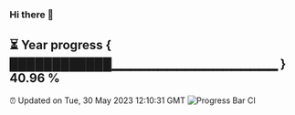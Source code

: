 ### Hi there 👋
⏳ Year progress { ████████████▁▁▁▁▁▁▁▁▁▁▁▁▁▁▁▁▁▁ } 40.96 %
---
⏰ Updated on Tue, 30 May 2023 12:10:31 GMT
![Progress Bar CI](https://github.com/Moyi321/Moyi321/workflows/Progress%20Bar%20CI/badge.svg)
